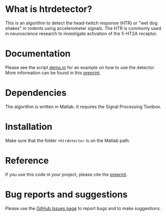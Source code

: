 # What is htrdetector?
This is an algorithm to detect the head-twitch response (HTR) or "wet dog shakes" in rodents using accelerometer signals. The HTR is commonly used in neuroscience research to investigate activation of the 5-HT2A receptor.

# Documentation
Please see the script [demo.m](https://github.com/NRC-Lund/htrdetector/blob/main/demo.m) for an example on how to use the detector. More information can be found in this [preprint](https://www.biorxiv.org/content/10.1101/2022.09.27.509527v1).

# Dependencies
The algorithm is written in Matlab. It requires the Signal Processing Toolbox.

# Installation
Make sure that the folder `+htrdetector` is on the Matlab path.

# Reference
If you use this code in your project, please cite the [preprint](https://www.biorxiv.org/content/10.1101/2022.09.27.509527v1).

# Bug reports and suggestions
Please use the [GitHub Issues page](https://github.com/NRC-Lund/htrdetector/issues) to report bugs and to make suggestions.

